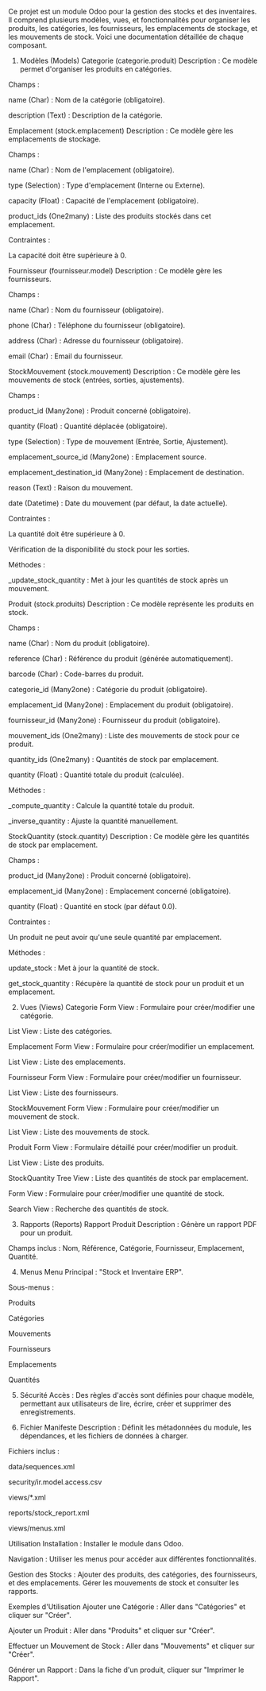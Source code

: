 Ce projet est un module Odoo pour la gestion des stocks et des inventaires. Il comprend plusieurs modèles, vues, et fonctionnalités pour organiser les produits, les catégories, les fournisseurs, les emplacements de stockage, et les mouvements de stock. Voici une documentation détaillée de chaque composant.

1. Modèles (Models)
Categorie (categorie.produit)
Description : Ce modèle permet d'organiser les produits en catégories.

Champs :

name (Char) : Nom de la catégorie (obligatoire).

description (Text) : Description de la catégorie.

Emplacement (stock.emplacement)
Description : Ce modèle gère les emplacements de stockage.

Champs :

name (Char) : Nom de l'emplacement (obligatoire).

type (Selection) : Type d'emplacement (Interne ou Externe).

capacity (Float) : Capacité de l'emplacement (obligatoire).

product_ids (One2many) : Liste des produits stockés dans cet emplacement.

Contraintes :

La capacité doit être supérieure à 0.

Fournisseur (fournisseur.model)
Description : Ce modèle gère les fournisseurs.

Champs :

name (Char) : Nom du fournisseur (obligatoire).

phone (Char) : Téléphone du fournisseur (obligatoire).

address (Char) : Adresse du fournisseur (obligatoire).

email (Char) : Email du fournisseur.

StockMouvement (stock.mouvement)
Description : Ce modèle gère les mouvements de stock (entrées, sorties, ajustements).

Champs :

product_id (Many2one) : Produit concerné (obligatoire).

quantity (Float) : Quantité déplacée (obligatoire).

type (Selection) : Type de mouvement (Entrée, Sortie, Ajustement).

emplacement_source_id (Many2one) : Emplacement source.

emplacement_destination_id (Many2one) : Emplacement de destination.

reason (Text) : Raison du mouvement.

date (Datetime) : Date du mouvement (par défaut, la date actuelle).

Contraintes :

La quantité doit être supérieure à 0.

Vérification de la disponibilité du stock pour les sorties.

Méthodes :

_update_stock_quantity : Met à jour les quantités de stock après un mouvement.

Produit (stock.produits)
Description : Ce modèle représente les produits en stock.

Champs :

name (Char) : Nom du produit (obligatoire).

reference (Char) : Référence du produit (générée automatiquement).

barcode (Char) : Code-barres du produit.

categorie_id (Many2one) : Catégorie du produit (obligatoire).

emplacement_id (Many2one) : Emplacement du produit (obligatoire).

fournisseur_id (Many2one) : Fournisseur du produit (obligatoire).

mouvement_ids (One2many) : Liste des mouvements de stock pour ce produit.

quantity_ids (One2many) : Quantités de stock par emplacement.

quantity (Float) : Quantité totale du produit (calculée).

Méthodes :

_compute_quantity : Calcule la quantité totale du produit.

_inverse_quantity : Ajuste la quantité manuellement.

StockQuantity (stock.quantity)
Description : Ce modèle gère les quantités de stock par emplacement.

Champs :

product_id (Many2one) : Produit concerné (obligatoire).

emplacement_id (Many2one) : Emplacement concerné (obligatoire).

quantity (Float) : Quantité en stock (par défaut 0.0).

Contraintes :

Un produit ne peut avoir qu'une seule quantité par emplacement.

Méthodes :

update_stock : Met à jour la quantité de stock.

get_stock_quantity : Récupère la quantité de stock pour un produit et un emplacement.

2. Vues (Views)
Categorie
Form View : Formulaire pour créer/modifier une catégorie.

List View : Liste des catégories.

Emplacement
Form View : Formulaire pour créer/modifier un emplacement.

List View : Liste des emplacements.

Fournisseur
Form View : Formulaire pour créer/modifier un fournisseur.

List View : Liste des fournisseurs.

StockMouvement
Form View : Formulaire pour créer/modifier un mouvement de stock.

List View : Liste des mouvements de stock.

Produit
Form View : Formulaire détaillé pour créer/modifier un produit.

List View : Liste des produits.

StockQuantity
Tree View : Liste des quantités de stock par emplacement.

Form View : Formulaire pour créer/modifier une quantité de stock.

Search View : Recherche des quantités de stock.

3. Rapports (Reports)
Rapport Produit
Description : Génère un rapport PDF pour un produit.

Champs inclus : Nom, Référence, Catégorie, Fournisseur, Emplacement, Quantité.

4. Menus
Menu Principal : "Stock et Inventaire ERP".

Sous-menus :

Produits

Catégories

Mouvements

Fournisseurs

Emplacements

Quantités

5. Sécurité
Accès : Des règles d'accès sont définies pour chaque modèle, permettant aux utilisateurs de lire, écrire, créer et supprimer des enregistrements.

6. Fichier Manifeste
Description : Définit les métadonnées du module, les dépendances, et les fichiers de données à charger.

Fichiers inclus :

data/sequences.xml

security/ir.model.access.csv

views/*.xml

reports/stock_report.xml

views/menus.xml

Utilisation
Installation : Installer le module dans Odoo.

Navigation : Utiliser les menus pour accéder aux différentes fonctionnalités.

Gestion des Stocks : Ajouter des produits, des catégories, des fournisseurs, et des emplacements. Gérer les mouvements de stock et consulter les rapports.

Exemples d'Utilisation
Ajouter une Catégorie : Aller dans "Catégories" et cliquer sur "Créer".

Ajouter un Produit : Aller dans "Produits" et cliquer sur "Créer".

Effectuer un Mouvement de Stock : Aller dans "Mouvements" et cliquer sur "Créer".

Générer un Rapport : Dans la fiche d'un produit, cliquer sur "Imprimer le Rapport".
